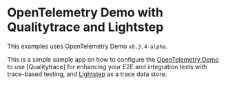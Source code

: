 # OpenTelemetry Demo with Qualitytrace and Lightstep

><!-- [Read the detailed recipe for setting up Lightstep with Tractest in our documentation.](https://docs.tracetest.io/examples-tutorials/recipes/running-tracetest-with-lightstep)-->

This examples uses OpenTelemetry Demo `v0.3.4-alpha`.

This is a simple sample app on how to configure the [OpenTelemetry Demo](https://github.com/open-telemetry/opentelemetry-demo) to use [Qualitytrace]<!--(https://tracetest.io/)--> for enhancing your E2E and integration tests with trace-based testing, and [Lightstep](https://lightstep.com/) as a trace data store.

<!--Feel free to check out the [docs](https://docs.tracetest.io/), and join our [Discord Community](https://discord.gg/8MtcMrQNbX) for more info!-->
